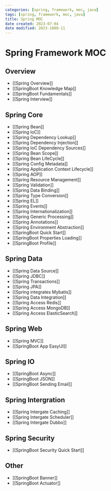 ```yaml
---
categories: [spring, framework, moc, java]
tags: [spring, framework, moc, java]
title: Spring MOC
date created: 2023-07-04
date modified: 2023-1080-11
---
```


# Spring Framework MOC

## Overview

- [[Spring Overview]]
- [[SpringBoot Knowledge Map]]
- [[SpringBoot Fundamentals]]
- [[Spring Interview]]

## Spring Core

- [[Spring Bean]]
- [[Spring IoC]]
- [[Spring Dependency Lookup]]
- [[Spring Dependency Injection]]
- [[Spring IoC Dependency Sources]]
- [[Spring Bean Scope]]
- [[Spring Bean LifeCycle]]
- [[Spring Config Metadata]]
- [[Spring Application Context Lifecycle]]
- [[Spring AOP]]
- [[Spring Resource Management]]
- [[Spring Validation]]
- [[Spring Data Binding]]
- [[Spring Type Conversion]]
- [[Spring EL]]
- [[Spring Events]]
- [[Spring Internationalization]]
- [[Spring Generic Processing]]
- [[Spring Annotations]]
- [[Spring Environment Abstraction]]
- [[SpringBoot Quick Start]]
- [[SpringBoot Properties Loading]]
- [[SpringBoot Profile]]

## Spring Data

- [[Spring Data Source]]
- [[Spring JDBC]]
- [[Spring Transactions]]
- [[Spring JPA]]
- [[Spring integrates Mybatis]]
- [[Spring Data Integration]]
- [[Spring Access Redis]]
- [[Spring Access MongoDB]]
- [[Spring Access ElasticSearch]]

## Spring Web

- [[Spring MVC]]
- [[SpringBoot App EasyUI]]

## Spring IO

- [[SpringBoot Async]]
- [[SpringBoot JSON]]
- [[SpringBoot Sending Email]]

## Spring Intergration

- [[Spring Intergate Caching]]
- [[Spring Intergate Scheduler]]
- [[Spring Intergate Dubbo]]

## Spring Security

- [[SpringBoot Security Quick Start]]

## Other

- [[SpringBoot Banner]]
- [[SpringBoot Actuator]]
